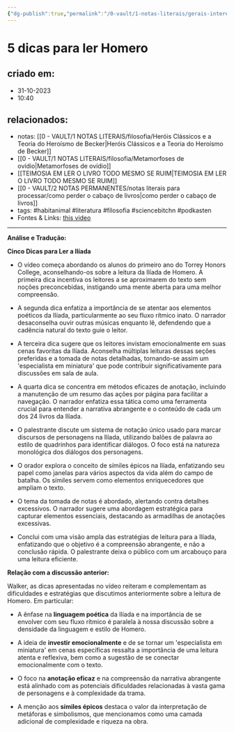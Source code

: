 ```yaml
---
{"dg-publish":true,"permalink":"/0-vault/1-notas-literais/gerais-interesses/5-dicas-para-ler-homero/","tags":["habitanimal","literatura","filosofia","sciencebitchn","podkasten"],"dgHomeLink":true,"dgShowLocalGraph":true,"dgShowFileTree":true,"dgEnableSearch":true,"noteIcon":""}
---
```


# 5 dicas para ler Homero

## criado em: 
- 31-10-2023
- 10:40
## relacionados:
- notas: [[0 - VAULT/1 NOTAS LITERAIS/filosofia/Heróis Clássicos e a Teoria do Heroísmo de Becker\|Heróis Clássicos e a Teoria do Heroísmo de Becker]]
- [[0 - VAULT/1 NOTAS LITERAIS/filosofia/Metamorfoses de ovídio\|Metamorfoses de ovídio]]
- [[TEIMOSIA EM LER O LIVRO TODO MESMO SE RUIM\|TEIMOSIA EM LER O LIVRO TODO MESMO SE RUIM]]
- [[0 - VAULT/2 NOTAS PERMANENTES/notas literais para processar/como perder o cabaço de livros\|como perder o cabaço de livros]]
- tags: #habitanimal #literatura #filosofia #sciencebitchn #podkasten 
- Fontes & Links: [this video](https://www.youtube.com/watch?v=tEXrl6Orbo0)
---
**Análise e Tradução:**

**Cinco Dicas para Ler a Ilíada**

- O vídeo começa abordando os alunos do primeiro ano do Torrey Honors College, aconselhando-os sobre a leitura da Ilíada de Homero. A primeira dica incentiva os leitores a se aproximarem do texto sem noções preconcebidas, instigando uma mente aberta para uma melhor compreensão.
  
- A segunda dica enfatiza a importância de se atentar aos elementos poéticos da Ilíada, particularmente ao seu fluxo rítmico inato. O narrador desaconselha ouvir outras músicas enquanto lê, defendendo que a cadência natural do texto guie o leitor.
  
- A terceira dica sugere que os leitores invistam emocionalmente em suas cenas favoritas da Ilíada. Aconselha múltiplas leituras dessas seções preferidas e a tomada de notas detalhadas, tornando-se assim um 'especialista em miniatura' que pode contribuir significativamente para discussões em sala de aula.
  
- A quarta dica se concentra em métodos eficazes de anotação, incluindo a manutenção de um resumo das ações por página para facilitar a navegação. O narrador enfatiza essa tática como uma ferramenta crucial para entender a narrativa abrangente e o conteúdo de cada um dos 24 livros da Ilíada.
  
- O palestrante discute um sistema de notação único usado para marcar discursos de personagens na Ilíada, utilizando balões de palavra ao estilo de quadrinhos para identificar diálogos. O foco está na natureza monológica dos diálogos dos personagens.
  
- O orador explora o conceito de símiles épicos na Ilíada, enfatizando seu papel como janelas para vários aspectos da vida além do campo de batalha. Os símiles servem como elementos enriquecedores que ampliam o texto.
  
- O tema da tomada de notas é abordado, alertando contra detalhes excessivos. O narrador sugere uma abordagem estratégica para capturar elementos essenciais, destacando as armadilhas de anotações excessivas.
  
- Conclui com uma visão ampla das estratégias de leitura para a Ilíada, enfatizando que o objetivo é a compreensão abrangente, e não a conclusão rápida. O palestrante deixa o público com um arcabouço para uma leitura eficiente.

**Relação com a discussão anterior:**

Walker, as dicas apresentadas no vídeo reiteram e complementam as dificuldades e estratégias que discutimos anteriormente sobre a leitura de Homero. Em particular:

- A ênfase na **linguagem poética** da Ilíada e na importância de se envolver com seu fluxo rítmico é paralela à nossa discussão sobre a densidade da linguagem e estilo de Homero.
  
- A ideia de **investir emocionalmente** e de se tornar um 'especialista em miniatura' em cenas específicas ressalta a importância de uma leitura atenta e reflexiva, bem como a sugestão de se conectar emocionalmente com o texto.
  
- O foco na **anotação eficaz** e na compreensão da narrativa abrangente está alinhado com as potenciais dificuldades relacionadas à vasta gama de personagens e à complexidade da trama.
  
- A menção aos **símiles épicos** destaca o valor da interpretação de metáforas e simbolismos, que mencionamos como uma camada adicional de complexidade e riqueza na obra.

